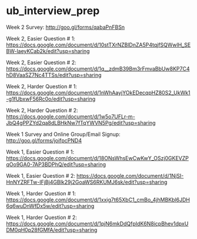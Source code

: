 # ub_interview_prep

Week 2 Survey:
  http://goo.gl/forms/qabaPnFBSn

Week 2, Easier Question # 1:
  https://docs.google.com/document/d/10stTXrNZBlDnZA5P4tqjfSQWwlH_SEBW-laeyKCab2k/edit?usp=sharing
  
Week 2, Easier Question # 2: 
  https://docs.google.com/document/d/1q__zdmB39Bm3rFmvaBbUw8KP7C4hD8VaaSZ7Nc4TTSs/edit?usp=sharing

Week 2, Harder Question # 1:
  https://docs.google.com/document/d/1nWhAayjYOkEDecqpHZ80S2_UkWk1-g1fUbxwF56Rc0o/edit?usp=sharing
  
Week 2, Harder Question # 2:
  https://docs.google.com/document/d/1w5o7UFLr-m-JbQ4gPPZYd2qa8dLBHkNw7fTqYWVN5Pg/edit?usp=sharing

Week 1 Survey and Online Group/Email Signup:
  http://goo.gl/forms/joifpcPND4

Week 1, Easier Question # 1:
  https://docs.google.com/document/d/18ONsWhsEwCwKwY_OSzj0GKEVZPqOo9GA0-7AP3BDPhQ/edit?usp=sharing
  
Week 1, Easier Question # 2: 
  https://docs.google.com/document/d/1NjSI-HnNYZRFTw-IFjBj4GBlk29j2GoaWS6RKUMJ6sk/edit?usp=sharing
  
Week 1, Harder Question # 1:
  https://docs.google.com/document/d/1xxig7t65XbC1_cmBo_4jhMBKbl6JDH6q6wuDnWfDx5w/edit?usp=sharing
  
Week 1, Harder Question # 2:
  https://docs.google.com/document/d/1pjN6mkDdQfpIdK6N8icpBhev1dpxUDM0qH0p28fGMfA/edit?usp=sharing
